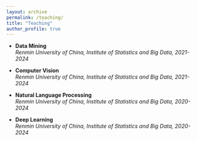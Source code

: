 ```yaml
---
layout: archive
permalink: /teaching/
title: "Teaching"
author_profile: true
---
```



- **Data Mining**  
  *Renmin University of China, Institute of Statistics and Big Data, 2021-2024*

- **Computer Vision**  
  *Renmin University of China, Institute of Statistics and Big Data, 2021-2024*

- **Natural Language Processing**  
  *Renmin University of China, Institute of Statistics and Big Data, 2020-2024*

- **Deep Learning**  
  *Renmin University of China, Institute of Statistics and Big Data, 2020-2024*
